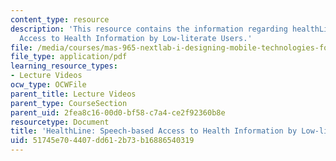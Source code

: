 ```yaml
---
content_type: resource
description: 'This resource contains the information regarding healthLine: Speech-based
  Access to Health Information by Low-literate Users.'
file: /media/courses/mas-965-nextlab-i-designing-mobile-technologies-for-the-next-billion-users-fall-2008/51745e704407dd612b73b16886540319_MITMAS_965F08_Lec14_pc.pdf
file_type: application/pdf
learning_resource_types:
- Lecture Videos
ocw_type: OCWFile
parent_title: Lecture Videos
parent_type: CourseSection
parent_uid: 2fea8c16-00d0-bf58-c7a4-ce2f92360b8e
resourcetype: Document
title: 'HealthLine: Speech-based Access to Health Information by Low-literate Users'
uid: 51745e70-4407-dd61-2b73-b16886540319
---
```

